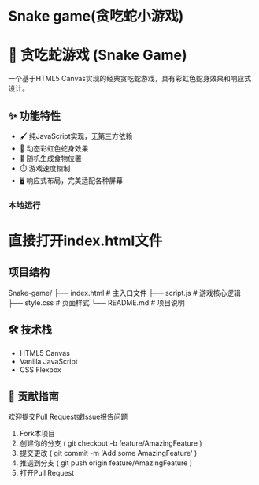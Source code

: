 # Snake game(贪吃蛇小游戏)
# 🐍 贪吃蛇游戏 (Snake Game)
一个基于HTML5 Canvas实现的经典贪吃蛇游戏，具有彩虹色蛇身效果和响应式设计。
## ✨ 功能特性
- 🖌️ 纯JavaScript实现，无第三方依赖
- 🌈 动态彩虹色蛇身效果
- 🎯 随机生成食物位置
- ⏱️ 游戏速度控制
- 🖥️ 响应式布局，完美适配各种屏幕
### 本地运行
# 直接打开index.html文件
## 项目结构
Snake-game/
├── index.html        # 主入口文件
├── script.js         # 游戏核心逻辑
├── style.css         # 页面样式
└── README.md         # 项目说明
## 🛠️ 技术栈
- HTML5 Canvas
- Vanilla JavaScript
- CSS Flexbox
## 🤝 贡献指南
欢迎提交Pull Request或Issue报告问题

1. Fork本项目
2. 创建你的分支 ( git checkout -b feature/AmazingFeature )
3. 提交更改 ( git commit -m 'Add some AmazingFeature' )
4. 推送到分支 ( git push origin feature/AmazingFeature )
5. 打开Pull Request


